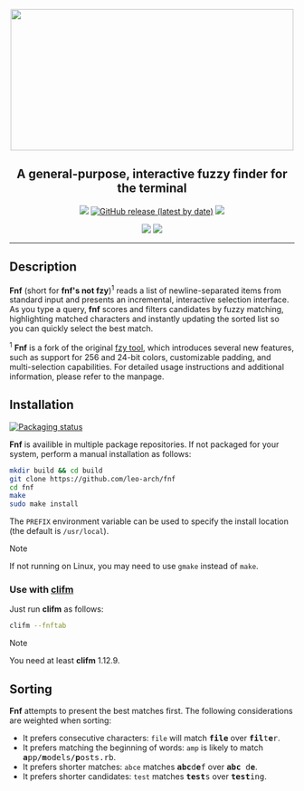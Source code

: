 
<p align="center"><img src="https://i.postimg.cc/dQWM9xVW/fnf-logo.png" width="500" height="250"></p>
<h2 align="center">A general-purpose, interactive fuzzy finder for the terminal</h2>

<p align="center">
<a href="https://github.com/leo-arch/fnf/blob/master/LICENSE"><img src="https://img.shields.io/badge/license-MIT-red?style=flat"/></a>
<a href="https://github.com/leo-arch/fnf/releases"><img alt="GitHub release (latest by date)" src="https://img.shields.io/github/v/release/leo-arch/fnf"></a>
<a><img src="https://img.shields.io/github/commits-since/leo-arch/fnf/latest"></a>
</p>

<p align="center">
<a href="https://github.com/leo-arch/fnf/actions/workflows/codeql-analysis.yml"><img src="https://github.com/leo-arch/fnf/actions/workflows/codeql-analysis.yml/badge.svg?branch=master"></a>
<a href="https://app.codacy.com/gh/leo-arch/fnf/dashboard?utm_source=gh&utm_medium=referral&utm_content=&utm_campaign=Badge_grade"><img src="https://app.codacy.com/project/badge/Grade/4a52165e839f499587e7cf798da2453d"/></a>
</p>

---
## Description

**Fnf** (short for **fnf's not fzy**)<sup>1</sup> reads a list of newline-separated items from standard input and presents an incremental, interactive selection interface. As you type a query, **fnf** scores and filters candidates by fuzzy matching, highlighting matched characters and instantly updating the sorted list so you can quickly select the best match.

<sup>1</sup> **Fnf** is a fork of the original [fzy tool](https://github.com/jhawthorn/fzy), which introduces several new features, such as support for 256  and 24-bit colors, customizable padding, and multi-selection capabilities. For detailed usage instructions and additional information, please refer to the manpage.

## Installation

[![Packaging status](https://repology.org/badge/vertical-allrepos/fnf.svg)](https://repology.org/project/fnf/versions)

**Fnf** is availible in multiple package repositories. If not packaged for your system, perform a manual installation as follows:

```sh
mkdir build && cd build
git clone https://github.com/leo-arch/fnf
cd fnf
make
sudo make install
```

The `PREFIX` environment variable can be used to specify the install location (the default is `/usr/local`).

> [!NOTE]
> If not running on Linux, you may need to use `gmake` instead of `make`.

### Use with [clifm](https://github.com/leo-arch/clifm)

Just run **clifm** as follows:

```sh
clifm --fnftab
```

> [!NOTE]
> You need at least **clifm** 1.12.9.

## Sorting

**Fnf** attempts to present the best matches first. The following considerations are weighted when sorting:

* It prefers consecutive characters: `file` will match <tt><b>file</b></tt> over <tt><b>fil</b>t<b>e</b>r</tt>.
* It prefers matching the beginning of words: `amp` is likely to match <tt><b>a</b>pp/<b>m</b>odels/<b>p</b>osts.rb</tt>.
* It prefers shorter matches: `abce` matches <tt><b>abc</b>d<b>e</b>f</tt> over <tt><b>abc</b> d<b>e</b></tt>.
* It prefers shorter candidates: `test` matches <tt><b>test</b>s</tt> over <tt><b>test</b>ing</b></tt>.
